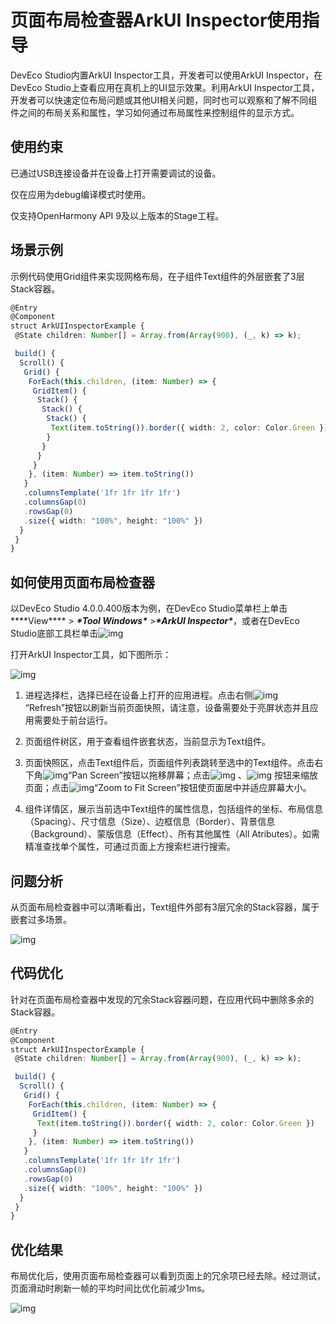 # 页面布局检查器ArkUI Inspector使用指导

DevEco Studio内置ArkUI Inspector工具，开发者可以使用ArkUI Inspector，在DevEco Studio上查看应用在真机上的UI显示效果。利用ArkUI Inspector工具，开发者可以快速定位布局问题或其他UI相关问题，同时也可以观察和了解不同组件之间的布局关系和属性，学习如何通过布局属性来控制组件的显示方式。

## 使用约束

已通过USB连接设备并在设备上打开需要调试的设备。

仅在应用为debug编译模式时使用。

仅支持OpenHarmony API 9及以上版本的Stage工程。

## 场景示例

示例代码使用Grid组件来实现网格布局，在子组件Text组件的外层嵌套了3层Stack容器。

```ts
@Entry
@Component
struct ArkUIInspectorExample {
 @State children: Number[] = Array.from(Array(900), (_, k) => k);

 build() {
  Scroll() {
   Grid() {
    ForEach(this.children, (item: Number) => {
     GridItem() {
      Stack() {
       Stack() {
        Stack() {
         Text(item.toString()).border({ width: 2, color: Color.Green })
        }
       }
      }
     }
    }, (item: Number) => item.toString())
   }
   .columnsTemplate('1fr 1fr 1fr 1fr')
   .columnsGap(0)
   .rowsGap(0)
   .size({ width: "100%", height: "100%" })
  }
 }
}
```

## 如何使用页面布局检查器

以DevEco Studio 4.0.0.400版本为例，在DevEco Studio菜单栏上单击***\*View\**** > ***\*Tool Windows\**** >***\*ArkUI Inspector\****，或者在DevEco Studio底部工具栏单击![img](imagesrofiler_inspector_button.jpg)

打开ArkUI Inspector工具，如下图所示：

![img](imagesrofiler_inspector.jpg)

1. 进程选择栏，选择已经在设备上打开的应用进程。点击右侧![img](imagesrofiler_refresh.jpg)“Refresh”按钮以刷新当前页面快照，请注意，设备需要处于亮屏状态并且应用需要处于前台运行。

2. 页面组件树区，用于查看组件嵌套状态，当前显示为Text组件。

3. 页面快照区，点击Text组件后，页面组件列表跳转至选中的Text组件。点击右下角![img](imagesrofiler_pan_screen.jpg)“Pan Screen”按钮以拖移屏幕；点击![img](imagesrofiler_plus.jpg) 、![img](imagesrofiler_minus.jpg) 按钮来缩放页面；点击![img](imagesrofiler_zoom.jpg)“Zoom to Fit Screen”按钮使页面居中并适应屏幕大小。

4. 组件详情区，展示当前选中Text组件的属性信息，包括组件的坐标、布局信息（Spacing）、尺寸信息（Size）、边框信息（Border）、背景信息（Background）、蒙版信息（Effect）、所有其他属性（All Atributes）。如需精准查找单个属性，可通过页面上方搜索栏进行搜索。

## 问题分析

从页面布局检查器中可以清晰看出，Text组件外部有3层冗余的Stack容器，属于嵌套过多场景。

![img](imagesrofiler_inspector_analysis.jpg)

## 代码优化

针对在页面布局检查器中发现的冗余Stack容器问题，在应用代码中删除多余的Stack容器。

```ts
@Entry
@Component
struct ArkUIInspectorExample {
 @State children: Number[] = Array.from(Array(900), (_, k) => k);

 build() {
  Scroll() {
   Grid() {
    ForEach(this.children, (item: Number) => {
     GridItem() {
      Text(item.toString()).border({ width: 2, color: Color.Green })
     }
    }, (item: Number) => item.toString())
   }
   .columnsTemplate('1fr 1fr 1fr 1fr')
   .columnsGap(0)
   .rowsGap(0)
   .size({ width: "100%", height: "100%" })
  }
 }
}
```

## 优化结果

布局优化后，使用页面布局检查器可以看到页面上的冗余项已经去除。经过测试，页面滑动时刷新一帧的平均时间比优化前减少1ms。

![img](imagesrofiler_inspector_result.jpg)
